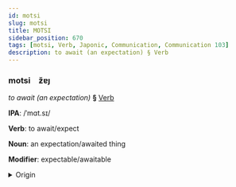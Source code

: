 ```yaml
---
id: motsi
slug: motsi
title: MOTSI
sidebar_position: 670
tags: [motsi, Verb, Japonic, Communication, Communication 103]
description: to await (an expectation) § Verb
---
```


### motsi&emsp;<span kind="abugida">ƶ̆ɐȷ</span>

*to await (an expectation)* **§** [Verb](../../tags/Verb)

**IPA**: /ˈmɑt.sɪ/

**Verb**: to await/expect

**Noun**: an expectation/awaited thing

**Modifier**: expectable/awaitable

<details>
    <summary>Origin</summary>
    Japanese ま​つ matsu [ma̠t͡sɨᵝ]<br/>
    <em>Japonic Language Family</em>
</details>